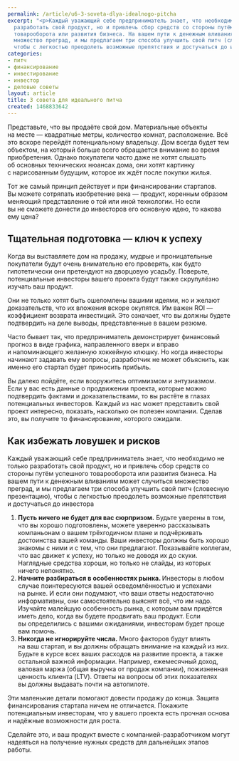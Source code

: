 ```yaml
---
permalink: /article/u6-3-soveta-dlya-idealnogo-pitcha
excerpt: "<p>Каждый уважающий себе предприниматель знает, что необходимо не только
  разработать свой продукт, но и привлечь сбор средств со стороны путём успешного
  товарооборота или развития бизнеса. На вашем пути к денежным вливаниям может случиться
  множество преград, и мы предлагаем три способа улучшить свой питч (словесную презентацию),
  чтобы с легкостью преодолеть возможные препятствия и достучаться до инвестора.</p>"
categories:
- питч
- финансирование
- инвестирование
- инвестор
- деловые советы
layout: article
title: 3 совета для идеального питча
created: 1468833642
---
```

<p>Представьте, что вы&nbsp;продаёте свой дом. Материальные объекты на&nbsp;месте&nbsp;— квадратные метры, количество комнат, расположение. Всё это вскоре перейдёт потенциальному владельцу. Дом всегда будет тем объектом, на&nbsp;который больше всего обращается внимание во&nbsp;время приобретения. Однако покупатели часто даже не&nbsp;хотят слышать об&nbsp;основных технических нюансах дома, они хотят картинку с&nbsp;нарисованным будущим, которое их&nbsp;ждёт после покупки жилья.</p>
<p>Тот&nbsp;же самый принцип действует и&nbsp;при финансировании стартапов. Вы&nbsp;можете сотряпать изобретение века&nbsp;— продукт, коренным образом меняющий представление о&nbsp;той или иной технологии. Но&nbsp;если вы&nbsp;не&nbsp;сможете донести до&nbsp;инвесторов его основную идею, то&nbsp;какова ему цена?</p>
<h2>Тщательная подготовка&nbsp;— ключ к&nbsp;успеху</h2>
<p>Когда вы&nbsp;выставляете дом на&nbsp;продажу, мудрые и&nbsp;проницательные покупатели будут очень внимательно его проверять, как будто гипотетически они претендуют на&nbsp;дворцовую усадьбу. Поверьте, потенциальные инвесторы вашего проекта будут также скрупулёзно изучать ваш продукт.</p>
<p>Они не&nbsp;только хотят быть ошеломлены вашими идеями, но&nbsp;и&nbsp;желают доказательств, что их&nbsp;вложения вскоре окупятся. Им&nbsp;важен ROI&nbsp;— коэффициент возврата инвестиций. Это означает, что вы&nbsp;должны будете подтвердить на&nbsp;деле выводы, представленные в&nbsp;вашем резюме.</p>
<p>Часто бывает так, что предприниматель демонстрирует финансовый прогноз в&nbsp;виде графика, направленного вверх и&nbsp;вправо и&nbsp;напоминающего желанную хоккейную клюшку. Но&nbsp;когда инвесторы начинают задавать ему вопросы, разработчик не&nbsp;может объяснить, как именно его стартап будет приносить прибыль.</p>
<p>Вы&nbsp;далеко пойдёте, если вооружитесь оптимизмом и&nbsp;энтузиазмом. Если у&nbsp;вас есть данные о&nbsp;продвижении проекта, которые можно подтвердить фактами и&nbsp;доказательствами, то&nbsp;вы&nbsp;растёте в&nbsp;глазах потенциальных инвесторов. Каждый из&nbsp;нас может представить свой проект интересно, показать, насколько он&nbsp;полезен компании. Сделав это, вы&nbsp;получите то&nbsp;финансирование, которого ожидали.</p>
<h2>Как избежать ловушек и&nbsp;рисков</h2>
<p>Каждый уважающий себе предприниматель знает, что необходимо не только разработать свой продукт, но и привлечь сбор средств со стороны путём успешного товарооборота или развития бизнеса. На вашем пути к денежным вливаниям может случиться множество преград, и мы предлагаем три способа улучшить свой питч (словесную презентацию), чтобы с легкостью преодолеть возможные препятствия и достучаться до инвестора</p>
<p>
	<ol>
		<li><strong><span>Пусть ничего не</span>&nbsp;</strong><span><strong>будет для вас сюрпризом.</strong> </span><span>Будьте уверены в</span>&nbsp;<span>том, что вы</span>&nbsp;<span>хорошо подготовлены, можете уверенно расс</span><span>казывать компаньонам о</span>&nbsp;<span>вашем трёхгодичном плане и</span>&nbsp;<span>подчёркивать достоинства вашей команды. Ваши инвесторы должны быть хорошо знакомы с</span>&nbsp;<span>ними и</span>&nbsp;<span>с</span>&nbsp;<span>тем, что они предлагают. Показывайте коллегам, что вас движет к</span>&nbsp;<span>успеху, но</span>&nbsp;<span>только не</span>&nbsp;<span>доводя их</span>&nbsp;<span>до</span>&nbsp;<span>скуки. Наглядные средства хороши, но</span>&nbsp;<span>только не</span>&nbsp;<span>слайды, из</span>&nbsp;<span>которых ничего непонятно.</span></li>
		<li><strong><span>Начните разбираться в</span>&nbsp;<span>особенностях рынка. </span></strong><span>Инвесторы в</span>&nbsp;<span>любом случае поинтересуются вашей осведомлённостью и</span>&nbsp;<span>успехами на</span>&nbsp;<span>рынке. И</span>&nbsp;<span>если они подумают, что ваши ответы недостаточно информативны, они самостоятельно выяснят всё, что им</span>&nbsp;<span>надо. Изучайте малейшую особенность рынка, с</span>&nbsp;<span>которым вам придётся иметь дело, когда вы</span>&nbsp;<span>будете продвигать ваш продукт. Если вы</span>&nbsp;<span>определились с</span>&nbsp;<span>вашими ожиданиями, инвесторам будет проще вам помочь.</span></li>
		<li><strong><span>Никогда не</span>&nbsp;</strong><span><strong>игнорируйте числа.</strong> </span><span>Много факторов будут влиять на</span>&nbsp;<span>ваш стартап, и</span>&nbsp;<span>вы</span>&nbsp;<span>должны обращать внимание на</span>&nbsp;<span>каждый из</span>&nbsp;<span>них. Будьте в</span>&nbsp;<span>курсе всех ваших расходов на</span>&nbsp;<span>развитие проекта, а</span>&nbsp;<span>также остальной важной информации. Например, ежемесячный доход, валовая маржа (общая выручка от</span>&nbsp;<span>продаж компании), пожизненная ценность клиента (LTV). Ответы на</span>&nbsp;<span>вопросы об</span>&nbsp;<span>этих показателях вы</span>&nbsp;<span>должны выдавать почти на</span>&nbsp;<span>автопилоте.</span></li>
	</ol>
</p>
<p>Эти маленькие детали помогают довести продажу до&nbsp;конца. Защита финансирования стартапа ничем не&nbsp;отличается. Покажите потенциальным инвесторам, что у&nbsp;вашего проекта есть прочная основа и&nbsp;надёжные возможности для роста.</p>
<p>Сделайте это, и&nbsp;ваш продукт вместе с&nbsp;компанией-разработчиком могут надеяться на&nbsp;получение нужных средств для дальнейших этапов работы.</p>
